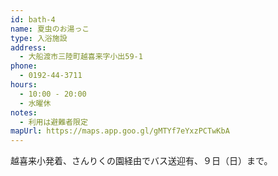 ```yaml
---
id: bath-4
name: 夏虫のお湯っこ
type: 入浴施設
address:
  - 大船渡市三陸町越喜来字小出59-1
phone:
  - 0192-44-3711
hours:
  - 10:00 - 20:00
  - 水曜休
notes:
  - 利用は避難者限定
mapUrl: https://maps.app.goo.gl/gMTYf7eYxzPCTwKbA
---
```


越喜来小発着、さんりくの園経由でバス送迎有、９日（日）まで。

